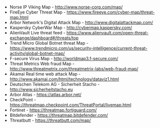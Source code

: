 - Norse IP Viking Map - http://www.norse-corp.com/map/
- FireEye Cyber Threat Map - https://www.fireeye.com/cyber-map/threat-map.html   
- Arbor Network's Digital Attack Map - http://www.digitalattackmap.com/
- Kaspersky CyberWar Map - http://cybermap.kaspersky.com/
- AlienVault Live threat feed - https://www.alienvault.com/open-threat-exchange/dashboard#/threats/top
- Trend Micro Global Botnet threat Map - https://www.trendmicro.com/us/security-intelligence/current-threat-activity/global-botnet-map/
- F-secure Virus Map - http://worldmap3.f-secure.com/       
- Threat Metrics Web fraud Map - http://www.threatmetrix.com/threatmetrix-labs/web-fraud-map/
- Akamai Real time web attack Map - http://www.akamai.com/html/technology/dataviz1.html
- Deutschen Telekom AG - Sicherheit Stacho - http://www.sicherheitstacho.eu
- Arbor Atlas - https://atlas.arbor.net/
- CheckPoint - https://threatmap.checkpoint.com/ThreatPortal/livemap.html
- Fortinet - https://threatmap.fortiguard.com/
- Bitdefender - https://threatmap.bitdefender.com/
- Threatbutt - https://threatbutt.com/map/
